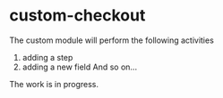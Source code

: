 # custom-checkout

The custom module will perform the following activities

1) adding a step
2) adding a new field
And so on...


The work is in progress.

